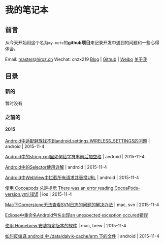 # 我的笔记本

## 前言

从今天开始用这个名为`my-note`的**github项目**来记录开发中遇到的问题和一些心得体会。

Email: master@hiroz.cn
Wechat: cnzx219
[Blog](http://hiroz.cn) | [Github](https://github.com/cnzx219) | [Weibo](http://weibo.com/cnzx219)
[关于我](http://hiroz.cn/about-me/)

## 目录

### 新的

暂时没有

### 之前的

#### 2015

[Android中适配魅族找不到android.settings.WIRELESS_SETTINGS的问题](2015/android-adapte-meizu-wireless-settings.md) | android | 2015-11-4

[Android中的string.xml里如何给字符串前后加空格](2015/android-add-space-in-xml.md) | android | 2015-11-4

[Android中的Selector使用详解](2015/android-selector.md) | android | 2015-11-4

[Android中WebView中拦截所有请求并替换URL](2015/android-webview-intercept-request.md) | android | 2015-11-4

[使用 Cocoapods 总是提示 There was an error reading CocoaPods-version.yml 错误](2015/cocoapods-consult-xxx-for-more-info.md) | ios | 2015-11-4

[Mac下Cornerstone无法查看SVN日志的问题的解决办法](2015/cornerstone-log-bug.md) | mac, svn | 2015-11-4

[Eclipse中重命名Android包名出现an unexpected exception occured错误](2015/rename-application-package-exception-in-eclipse.md)

[使用 Homebrew 安装特定版本的软件](2015/use-homebrew-install-special-version-software.md) | mac, brew | 2015-11-4

[如何反编译 android 中 /data/dalvik-cache/arm 下的文件](2015/decompile-dalvik-cache.md) | android | 2015-11-4
